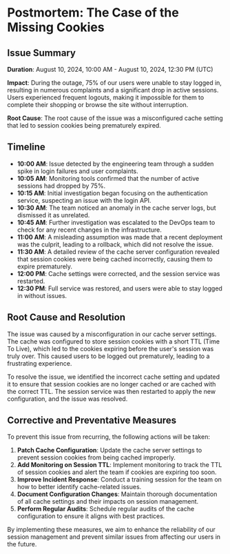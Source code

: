 # Postmortem: The Case of the Missing Cookies

## Issue Summary

**Duration**: August 10, 2024, 10:00 AM - August 10, 2024, 12:30 PM (UTC)

**Impact**: During the outage, 75% of our users were unable to stay logged in, resulting in numerous complaints and a significant drop in active sessions. Users experienced frequent logouts, making it impossible for them to complete their shopping or browse the site without interruption.

**Root Cause**: The root cause of the issue was a misconfigured cache setting that led to session cookies being prematurely expired.

## Timeline

- **10:00 AM**: Issue detected by the engineering team through a sudden spike in login failures and user complaints.
- **10:05 AM**: Monitoring tools confirmed that the number of active sessions had dropped by 75%.
- **10:15 AM**: Initial investigation began focusing on the authentication service, suspecting an issue with the login API.
- **10:30 AM**: The team noticed an anomaly in the cache server logs, but dismissed it as unrelated.
- **10:45 AM**: Further investigation was escalated to the DevOps team to check for any recent changes in the infrastructure.
- **11:00 AM**: A misleading assumption was made that a recent deployment was the culprit, leading to a rollback, which did not resolve the issue.
- **11:30 AM**: A detailed review of the cache server configuration revealed that session cookies were being cached incorrectly, causing them to expire prematurely.
- **12:00 PM**: Cache settings were corrected, and the session service was restarted.
- **12:30 PM**: Full service was restored, and users were able to stay logged in without issues.

## Root Cause and Resolution

The issue was caused by a misconfiguration in our cache server settings. The cache was configured to store session cookies with a short TTL (Time To Live), which led to the cookies expiring before the user's session was truly over. This caused users to be logged out prematurely, leading to a frustrating experience.

To resolve the issue, we identified the incorrect cache setting and updated it to ensure that session cookies are no longer cached or are cached with the correct TTL. The session service was then restarted to apply the new configuration, and the issue was resolved.

## Corrective and Preventative Measures

To prevent this issue from recurring, the following actions will be taken:

1. **Patch Cache Configuration**: Update the cache server settings to prevent session cookies from being cached improperly.
2. **Add Monitoring on Session TTL**: Implement monitoring to track the TTL of session cookies and alert the team if cookies are expiring too soon.
3. **Improve Incident Response**: Conduct a training session for the team on how to better identify cache-related issues.
4. **Document Configuration Changes**: Maintain thorough documentation of all cache settings and their impacts on session management.
5. **Perform Regular Audits**: Schedule regular audits of the cache configuration to ensure it aligns with best practices.

By implementing these measures, we aim to enhance the reliability of our session management and prevent similar issues from affecting our users in the future.


